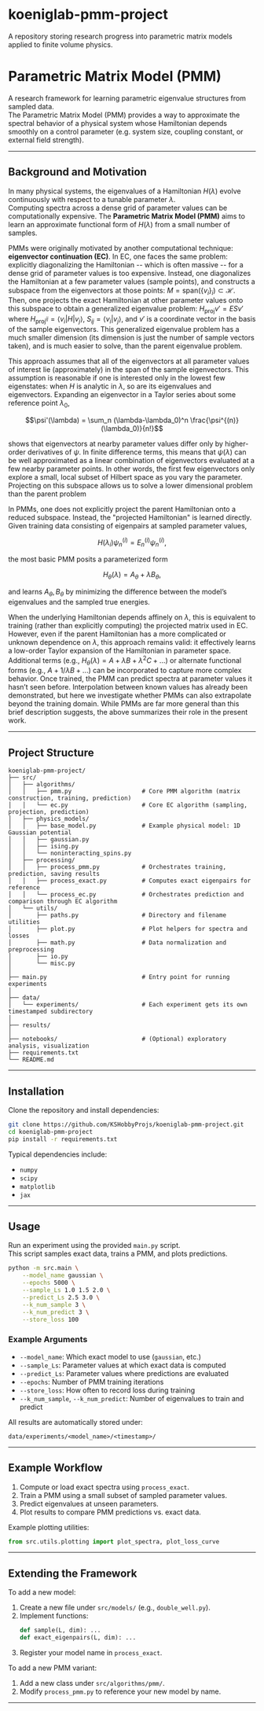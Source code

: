 # koeniglab-pmm-project
A repository storing research progress into parametric matrix models applied to finite volume physics.

# Parametric Matrix Model (PMM)

A research framework for learning parametric eigenvalue structures from sampled data.  
The Parametric Matrix Model (PMM) provides a way to approximate the spectral behavior of a physical system whose Hamiltonian depends smoothly on a control parameter (e.g. system size, coupling constant, or external field strength).

---

## Background and Motivation

In many physical systems, the eigenvalues of a Hamiltonian $H(\lambda)$ evolve continuously with respect to a tunable parameter $\lambda$.  
Computing spectra across a dense grid of parameter values can be computationally expensive. The **Parametric Matrix Model (PMM)** aims to learn an approximate functional form of $H(\lambda)$ from a small number of samples.

PMMs were originally motivated by another computational technique: **eigenvector continuation (EC)**. In EC, one faces the same problem: explicitly diagonalizing the Hamiltonian -- which is often massive -- for a dense grid of parameter 
values is too expensive. Instead, one diagonalizes the Hamiltonian at a few parameter values (sample points), and constructs a subspace from the eigenvectors at those points: $M=\text{span}(\lbrace v_i\rbrace_i)\subset\mathcal{H}$. 
Then, one projects the exact Hamiltonian at other parameter values onto this subspace to obtain a generalized eigenvalue problem: $H_{\text{proj}}v' = ESv'$ where $H_{\text{proj}}^_{ij}=\langle v_i|H|v_j\rangle$, $S_{ij}=\langle v_i | v_j\rangle$, and $v'$ is a coordinate vector
in the basis of the sample eigenvectors. This generalized eigenvalue problem has a much smaller dimension (its dimension is just the number of sample vectors taken), and is much easier to solve, than the parent eigenvalue problem.

This approach assumes that all of the eigenvectors at all parameter values of interest lie (approximately) in the span of the sample eigenvectors. This assumption is reasonable if one is interested only in the lowest few eigenstates: when $H$ is analytic in $\lambda$, 
so are its eigenvalues and eigenvectors. Expanding an eigenvector in a Taylor series about some reference point $\lambda_0$, 
```math
\psi'(\lambda) = \sum_n (\lambda-\lambda_0)^n \frac{\psi^{(n)}(\lambda_0)}{n!}
```
shows that eigenvectors at nearby parameter values differ only by higher-order derivatives of $\psi$. In finite difference terms, this means that $\psi(\lambda)$ can be well approximated as a linear combination of eigenvectors evaluated at a few nearby parameter points. 
In other words, the first few eigenvectors only explore a small, local subset of Hilbert space as you vary the parameter. Projecting on this subspace allows us to solve a lower dimensional problem than the parent problem

In PMMs, one does not explicitly project the parent Hamiltonian onto a reduced subspace. Instead, the "projected Hamiltonian" is learned directly. Given training data consisting of eigenpairs at sampled parameter values,
```math
H(\lambda_i) \psi_n^{(i)} = E_n^{(i)} \psi_n^{(i)},
```
the most basic PMM posits a parameterized form 
```math
H_\theta(\lambda) = A_\theta + \lambda B_\theta,
```
and learns $A_\theta, B_\theta$ by minimizing the difference between the model’s eigenvalues and the sampled true energies. 

When the underlying Hamiltonian depends affinely on $\lambda$, this is equivalent to training (rather than explicitly computing) the projected matrix used in EC. However, even if the parent Hamiltonian has a more complicated or unknown dependence on $\lambda$, this approach remains valid: it effectively learns a low-order Taylor expansion of the Hamiltonian in parameter space. Additional terms (e.g., $H_\theta(\lambda) = A + \lambda B + \lambda^2 C + ...)$ or alternate functional forms (e.g., $A + 1/\lambda B + ...)$ can be incorporated to capture more complex behavior.
Once trained, the PMM can predict spectra at parameter values it hasn’t seen before. Interpolation between known values has already been demonstrated, but here we investigate whether PMMs can also extrapolate beyond the training domain. While PMMs are far more general than this brief description suggests, the above summarizes their role in the present work.

---

## Project Structure

```
koeniglab-pmm-project/
├── src/
│   ├── algorithms/
│   │   ├── pmm.py                    # Core PMM algorithm (matrix construction, training, prediction)
│   │   └── ec.py                     # Core EC algorithm (sampling, projection, prediction)
│   ├── physics_models/
│   │   ├── base_model.py             # Example physical model: 1D Gaussian potential
│   │   ├── gaussian.py 
│   │   ├── ising.py
│   │   └── noninteracting_spins.py
│   ├── processing/
│   │   ├── process_pmm.py            # Orchestrates training, prediction, saving results
│   │   ├── process_exact.py          # Computes exact eigenpairs for reference
│   │   └── process_ec.py             # Orchestrates prediction and comparison through EC algorithm
│   └── utils/
│       ├── paths.py                  # Directory and filename utilities
│       ├── plot.py                   # Plot helpers for spectra and losses
│       ├── math.py                   # Data normalization and preprocessing
│       ├── io.py
│       └── misc.py
│
├── main.py                           # Entry point for running experiments
│
├── data/
│   └── experiments/                  # Each experiment gets its own timestamped subdirectory
│
├── results/
│
├── notebooks/                        # (Optional) exploratory analysis, visualization
├── requirements.txt
└── README.md
```

---

## Installation

Clone the repository and install dependencies:

```bash
git clone https://github.com/KSHobbyProjs/koeniglab-pmm-project.git
cd koeniglab-pmm-project
pip install -r requirements.txt
```

Typical dependencies include:
- `numpy`
- `scipy`
- `matplotlib`
- `jax`

---

## Usage

Run an experiment using the provided `main.py` script.  
This script samples exact data, trains a PMM, and plots predictions.

```bash
python -m src.main \
    --model_name gaussian \
    --epochs 5000 \
    --sample_Ls 1.0 1.5 2.0 \
    --predict_Ls 2.5 3.0 \
    --k_num_sample 3 \
    --k_num_predict 3 \
    --store_loss 100
```

### Example Arguments
- `--model_name`: Which exact model to use (`gaussian`, etc.)
- `--sample_Ls`: Parameter values at which exact data is computed
- `--predict_Ls`: Parameter values where predictions are evaluated
- `--epochs`: Number of PMM training iterations
- `--store_loss`: How often to record loss during training
- `--k_num_sample`, `--k_num_predict`: Number of eigenvalues to train and predict

All results are automatically stored under:
```
data/experiments/<model_name>/<timestamp>/
```

---

## Example Workflow

1. Compute or load exact spectra using `process_exact`.
2. Train a PMM using a small subset of sampled parameter values.
3. Predict eigenvalues at unseen parameters.
4. Plot results to compare PMM predictions vs. exact data.

Example plotting utilities:
```python
from src.utils.plotting import plot_spectra, plot_loss_curve
```

---

## Extending the Framework

To add a new model:
1. Create a new file under `src/models/` (e.g., `double_well.py`).
2. Implement functions:
   ```python
   def sample(L, dim): ...
   def exact_eigenpairs(L, dim): ...
   ```
3. Register your model name in `process_exact`.

To add a new PMM variant:
1. Add a new class under `src/algorithms/pmm/`.
2. Modify `process_pmm.py` to reference your new model by name.

---

